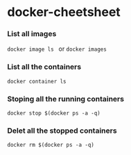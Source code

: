 # docker-cheetsheet

### List all images
`docker image ls ` or `docker images`

### List all the containers
`docker container ls`

### Stoping all the running containers
`docker stop $(docker ps -a -q)`

### Delet all the stopped containers
`docker rm $(docker ps -a -q)`
